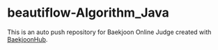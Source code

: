 # beautiflow-Algorithm_Java
This is an auto push repository for Baekjoon Online Judge created with [BaekjoonHub](https://github.com/BaekjoonHub/BaekjoonHub).
